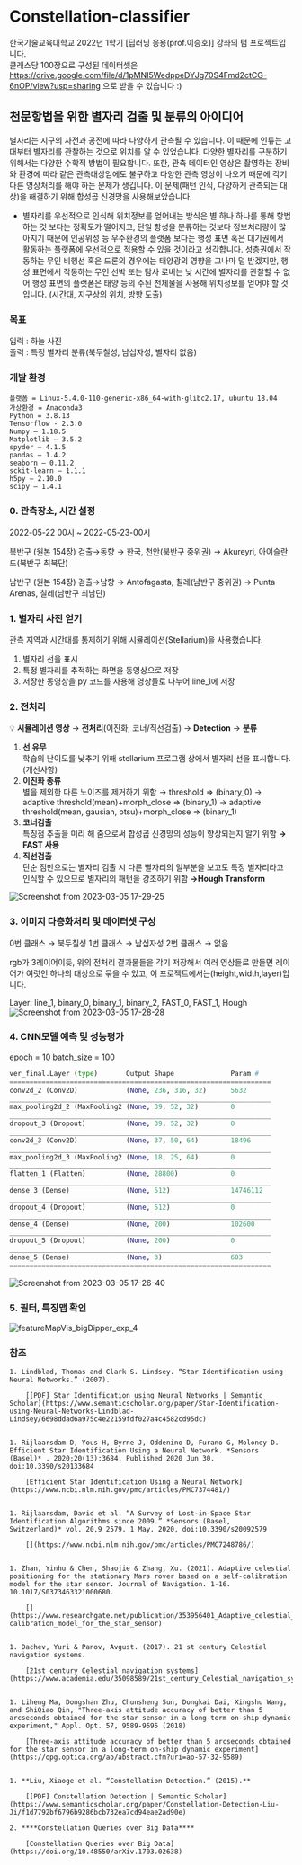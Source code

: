 # Constellation-classifier

한국기술교육대학교 2022년 1학기 [딥러닝 응용(prof.이승호)] 강좌의 텀 프로젝트입니다. <br>
클래스당 100장으로 구성된 데이터셋은 https://drive.google.com/file/d/1pMNI5WedppeDYJg70S4Fmd2ctCG-6nOP/view?usp=sharing 으로 받을 수 있습니다 :)  <br>

## 천문항법을 위한 별자리 검출 및 분류의 아이디어
별자리는 지구의 자전과 공전에 따라 다양하게 관측될 수 있습니다. 이 때문에 인류는 고대부터 별자리를 관찰하는 것으로 위치를 알 수 있었습니다.
다양한 별자리를 구분하기 위해서는 다양한 수학적 방법이 필요합니다. 또한, 관측 데이터인 영상은 촬영하는 장비와 환경에 따라 같은 관측대상임에도 불구하고 다양한 관측 영상이 나오기 때문에 각기 다른 영상처리를 해야 하는 문제가 생깁니다. 이 문제(패턴 인식, 다양하게 관측되는 대상)을 해결하기 위해 합성곱 신경망을 사용해보았습니다. 

- 별자리를 우선적으로 인식해 위치정보를 얻어내는 방식은 별 하나 하나를 통해 항법하는 것 보다는 정확도가 떨어지고, 단일 항성을 분류하는 것보다 정보처리량이 많아지기 때문에 인공위성 등 우주환경의 플랫폼 보다는 행성 표면 혹은 대기권에서 활동하는 플랫폼에 우선적으로 적용할 수 있을 것이라고 생각합니다. 성층권에서 작동하는 무인 비행선 혹은 드론의 경우에는 태양광의 영향을 그나마 덜 받겠지만, 행성 표면에서 작동하는 무인 선박 또는 탐사 로버는 낮 시간에 별자리를 관찰할 수 없어 행성 표면의 플랫폼은 태양 등의 주된 천체물을 사용해 위치정보를 얻어야 할 것입니다. 
(시간대, 지구상의 위치, 방향 도출)

### 목표
입력 : 하늘 사진 <br>
출력 : 특정 별자리 분류(북두칠성, 남십자성, 별자리 없음)

### 개발 환경

```
플랫폼 = Linux-5.4.0-110-generic-x86_64-with-glibc2.17, ubuntu 18.04
가상환경 = Anaconda3
Python = 3.8.13
Tensorflow - 2.3.0
Numpy – 1.18.5
Matplotlib – 3.5.2
spyder – 4.1.5
pandas – 1.4.2
seaborn – 0.11.2
sckit-learn – 1.1.1
h5py – 2.10.0
scipy – 1.4.1
```

### 0. 관측장소, 시간 설정
2022-05-22 00시 ~ 2022-05-23-00시

북반구 (원본 154장)
검출→동향
→ 한국, 천안(북반구 중위권)
→ Akureyri, 아이슬란드(북반구 최북단)

남반구 (원본 154장)
검출→남향
→ Antofagasta, 칠레(남반구 중위권)
→ Punta Arenas, 칠레(남반구 최남단)

### 1. 별자리 사진 얻기
관측 지역과 시간대를 통제하기 위해 시뮬레이션(Stellarium)을 사용했습니다.

1) 별자리 선을 표시
2) 특정 별자리를 추적하는 화면을 동영상으로 저장
2) 저장한 동영상을 py 코드를 사용해 영상들로 나누어 line_1에 저장

### 2. 전처리
💡 **시뮬레이션 영상** → **전처리**(이진화, 코너/직선검출) → **Detection** → **분류**

1. **선 유무** <br>
학습의 난이도를 낮추기 위해 stellarium 프로그램 상에서 별자리 선을 표시합니다. (개선사항)
2. **이진화 종류** <br>
별을 제외한 다른 노이즈를 제거하기 위함
→ threshold ⇒ (binary_0)
→ adaptive threshold(mean)+morph_close ⇒ (binary_1)
→ adaptive threshold(mean, gausian, otsu)+morph_close ⇒ (binary_1)
3. **코너검출** <br>
 특징점 추출을 미리 해 줌으로써 합성곱 신경망의 성능이 향상되는지 알기 위함
**→ FAST 사용**
4. **직선검출** <br>
단순 점만으로는 별자리 검출 시 다른 별자리의 일부분을 보고도 특정 별자리라고 인식할 수 있으므로 별자리의 패턴을 강조하기 위함
**→Hough Transform** 

![Screenshot from 2023-03-05 17-29-25](https://user-images.githubusercontent.com/42665051/222950139-81a31cda-3a93-44a5-afb1-7a6b1a558ec7.png)


### 3. 이미지 다층화처리 및 데이터셋 구성
0번 클래스 → 북두칠성
1번 클래스 → 남십자성
2번 클래스 → 없음

rgb가 3레이어이듯, 위의 전처리 결과물들을 각기 저장해서 여러 영상들로 만들면 레이어가 여럿인 하나의 대상으로 묶을 수 있고, 이 프로젝트에서는(height,width,layer)입니다.

Layer: line_1, binary_0, binary_1, binary_2, FAST_0, FAST_1, Hough 
![Screenshot from 2023-03-05 17-28-28](https://user-images.githubusercontent.com/42665051/222950108-483c4be8-0244-4dc2-bd18-29533be35a5b.png)


### 4. CNN모델 예측 및 성능평가

<aside>
epoch = 10
batch_size = 100
</aside>

```python
ver_final.Layer (type)       Output Shape              Param #   
=================================================================
conv2d_2 (Conv2D)            (None, 236, 316, 32)      5632      
_________________________________________________________________
max_pooling2d_2 (MaxPooling2 (None, 39, 52, 32)        0         
_________________________________________________________________
dropout_3 (Dropout)          (None, 39, 52, 32)        0         
_________________________________________________________________
conv2d_3 (Conv2D)            (None, 37, 50, 64)        18496     
_________________________________________________________________
max_pooling2d_3 (MaxPooling2 (None, 18, 25, 64)        0         
_________________________________________________________________
flatten_1 (Flatten)          (None, 28800)             0         
_________________________________________________________________
dense_3 (Dense)              (None, 512)               14746112  
_________________________________________________________________
dropout_4 (Dropout)          (None, 512)               0         
_________________________________________________________________
dense_4 (Dense)              (None, 200)               102600    
_________________________________________________________________
dropout_5 (Dropout)          (None, 200)               0         
_________________________________________________________________
dense_5 (Dense)              (None, 3)                 603       
=================================================================
```
![Screenshot from 2023-03-05 17-26-40](https://user-images.githubusercontent.com/42665051/222950160-c951781b-debb-4a5d-aaec-c11dc08c1050.png)


### 5. 필터, 특징맵 확인
![featureMapVis_bigDipper_exp_4](https://user-images.githubusercontent.com/42665051/222949942-6e07c540-e2ce-4cae-b9dd-896d6e5d4bf8.png)


### 참조

    1. Lindblad, Thomas and Clark S. Lindsey. “Star Identification using Neural Networks.” (2007).
        
        [[PDF] Star Identification using Neural Networks | Semantic Scholar](https://www.semanticscholar.org/paper/Star-Identification-using-Neural-Networks-Lindblad-Lindsey/6698ddad6a975c4e22159fdf027a4c4582cd95dc)
        
    
    1. Rijlaarsdam D, Yous H, Byrne J, Oddenino D, Furano G, Moloney D. Efficient Star Identification Using a Neural Network. *Sensors (Basel)* . 2020;20(13):3684. Published 2020 Jun 30. doi:10.3390/s20133684
        
        [Efficient Star Identification Using a Neural Network](https://www.ncbi.nlm.nih.gov/pmc/articles/PMC7374481/)
        
    
    1. Rijlaarsdam, David et al. “A Survey of Lost-in-Space Star Identification Algorithms since 2009.” *Sensors (Basel, Switzerland)* vol. 20,9 2579. 1 May. 2020, doi:10.3390/s20092579
        
        [](https://www.ncbi.nlm.nih.gov/pmc/articles/PMC7248786/)
        
    
    1. Zhan, Yinhu & Chen, Shaojie & Zhang, Xu. (2021). Adaptive celestial positioning for the stationary Mars rover based on a self-calibration model for the star sensor. Journal of Navigation. 1-16. 10.1017/S0373463321000680.
        
        [](https://www.researchgate.net/publication/353956401_Adaptive_celestial_positioning_for_the_stationary_Mars_rover_based_on_a_self-calibration_model_for_the_star_sensor)
        
    
    1. Dachev, Yuri & Panov, Avgust. (2017). 21 st century Celestial navigation systems.
        
        [21st century Celestial navigation systems](https://www.academia.edu/35098589/21st_century_Celestial_navigation_systems)
        
    
    1. Liheng Ma, Dongshan Zhu, Chunsheng Sun, Dongkai Dai, Xingshu Wang, and ShiQiao Qin, "Three-axis attitude accuracy of better than 5 arcseconds obtained for the star sensor in a long-term on-ship dynamic experiment," Appl. Opt. 57, 9589-9595 (2018)
        
        [Three-axis attitude accuracy of better than 5 arcseconds obtained for the star sensor in a long-term on-ship dynamic experiment](https://opg.optica.org/ao/abstract.cfm?uri=ao-57-32-9589)
        
    
    1. **Liu, Xiaoge et al. “Constellation Detection.” (2015).**
        
        [[PDF] Constellation Detection | Semantic Scholar](https://www.semanticscholar.org/paper/Constellation-Detection-Liu-Ji/f1d7792bf6796b9286bcb732ea7cd94eae2ad90e)
        
    2. ****Constellation Queries over Big Data****
        
        [Constellation Queries over Big Data](https://doi.org/10.48550/arXiv.1703.02638)
        
